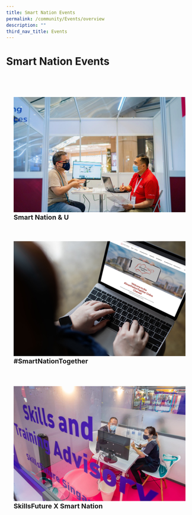 ```yaml
---
title: Smart Nation Events
permalink: /community/Events/overview
description: ""
third_nav_title: Events
---
```

# Smart Nation Events

<div class="row" style="padding: 40px 0px 10px 0px;">
  <div class="col" style="padding: 20px 20px 0px 20px;"> 
    <a href="/community/events/snu"><img src="/images/community/events/snu-01.jpeg" alt="Smart Nation & U"></a><br>
    <div class="header" style="font-size:18px"><b>Smart Nation & U</b></div><br>
  </div> &nbsp; &nbsp; &nbsp; &nbsp; 
  	<div class="col" style="padding: 20px 20px 0px 20px;"> 
      <a href="/community/Events/snt"><img src="/images/community/events/SNT%20Image.jpg" alt="#SmartNationTogether"></a><br>
      <div class="header" style="font-size:18px"><b>#SmartNationTogether</b></div><br>
  </div>
 </div>
 
 <div class="row" style="padding: 10px 0px 10px 0px;">  
  <div class="col" style="padding: 20px 20px 0px 20px;"> 
	    <a href="/community/Events/sfxsn"><img src="/images/community/events/sn-skillsfuture-01.jpeg" alt="SkillsFuture X Smart Nation"></a><br>
     <div class="header" style="font-size:18px"><b>SkillsFuture X Smart Nation</b></div><br>
  </div> &nbsp; &nbsp; &nbsp; &nbsp; 
  	<div class="col" style="padding: 0px 20px 0px 20px;" ><br>
  </div>
 </div>